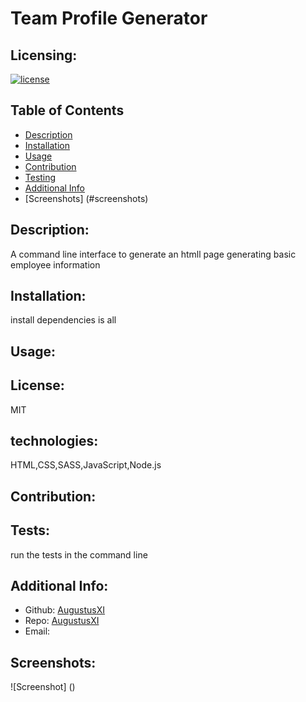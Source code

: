 # Team Profile Generator
  ## Licensing:
  [![license](https://img.shields.io/badge/license-MIT-blue)](https://shields.io)
  ## Table of Contents 
  - [Description](#description)
  - [Installation](#installation)
  - [Usage](#usage)
  - [Contribution](#contribution)
  - [Testing](#testing)
  - [Additional Info](#additional-info)
  - [Screenshots] (#screenshots)

  ## Description:
  A command line interface to generate an htmll page generating basic employee information

  ## Installation:
  install dependencies  is all

  ## Usage:
  

  ## License:
  MIT
 
  ## technologies:
  HTML,CSS,SASS,JavaScript,Node.js

  ## Contribution:
  

  ## Tests:
  run the tests in the command line

  ## Additional Info:
  - Github: [AugustusXI](https://github.com/AugustusXI)
  - Repo: [AugustusXI](https://github.com/AugustusXI)
  - Email:  

  ## Screenshots:
  ![Screenshot] ()
  
